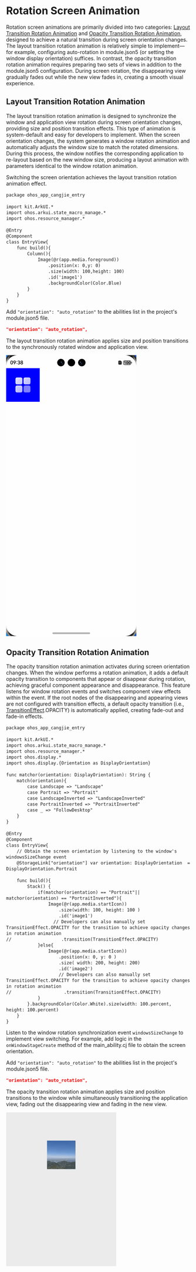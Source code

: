# Rotation Screen Animation  

Rotation screen animations are primarily divided into two categories: [Layout Transition Rotation Animation](#layout-transition-rotation-animation) and [Opacity Transition Rotation Animation](#opacity-transition-rotation-animation), designed to achieve a natural transition during screen orientation changes. The layout transition rotation animation is relatively simple to implement—for example, configuring auto-rotation in module.json5 (or setting the window display orientation) suffices. In contrast, the opacity transition rotation animation requires preparing two sets of views in addition to the module.json5 configuration. During screen rotation, the disappearing view gradually fades out while the new view fades in, creating a smooth visual experience.  

## Layout Transition Rotation Animation  

The layout transition rotation animation is designed to synchronize the window and application view rotation during screen orientation changes, providing size and position transition effects. This type of animation is system-default and easy for developers to implement. When the screen orientation changes, the system generates a window rotation animation and automatically adjusts the window size to match the rotated dimensions. During this process, the window notifies the corresponding application to re-layout based on the new window size, producing a layout animation with parameters identical to the window rotation animation.  

Switching the screen orientation achieves the layout transition rotation animation effect.  

 <!--run-->  

```cangjie  
package ohos_app_cangjie_entry  

import kit.ArkUI.*  
import ohos.arkui.state_macro_manage.*  
import ohos.resource_manager.*  

@Entry  
@Component  
class EntryView{  
    func build(){  
        Column(){  
            Image(@r(app.media.foreground))  
                .position(x: 0,y: 0)  
                .size(width: 100,height: 100)  
                .id('image1')  
                .backgroundColor(Color.Blue)  
        }  
    }  
}  
```  

Add `"orientation": "auto_rotation"` to the abilities list in the project's module.json5 file.  

```json  
"orientation": "auto_rotation",  
```  

The layout transition rotation animation applies size and position transitions to the synchronously rotated window and application view.  

![Alt text](./figures/rotation-transition1.gif)  

## Opacity Transition Rotation Animation  

The opacity transition rotation animation activates during screen orientation changes. When the window performs a rotation animation, it adds a default opacity transition to components that appear or disappear during rotation, achieving graceful component appearance and disappearance. This feature listens for window rotation events and switches component view effects within the event. If the root nodes of the disappearing and appearing views are not configured with transition effects, a default opacity transition (i.e., [TransitionEffect](../../../reference/source_en/arkui-cj/cj-animation-transition.md#class-transitioneffect).OPACITY) is automatically applied, creating fade-out and fade-in effects.  

 <!-- run -example1 -->  

```cangjie  
package ohos_app_cangjie_entry  

import kit.ArkUI.*  
import ohos.arkui.state_macro_manage.*  
import ohos.resource_manager.*  
import ohos.display.*  
import ohos.display.{Orientation as DisplayOrientation}  

func matchor(orientation: DisplayOrientation): String {  
    match(orientation){  
        case Landscape => "Landscape"  
        case Portrait => "Portrait"  
        case LandscapeInverted => "LandscapeInverted"  
        case PortraitInverted => "PortraitInverted"  
        case _ => "FollowDesktop"  
    }  
}  

@Entry  
@Component  
class EntryView{  
    // Obtain the screen orientation by listening to the window's windowsSizeChange event  
    @StorageLink["orientation"] var orientation: DisplayOrientation  = DisplayOrientation.Portrait  

    func build(){  
        Stack() {  
            if(matchor(orientation) == "Portrait"|| matchor(orientation) == "PortraitInverted"){  
                Image(@r(app.media.startIcon))  
                    .size(width: 100, height: 100 )  
                    .id('image1')  
                  // Developers can also manually set TransitionEffect.OPACITY for the transition to achieve opacity changes in rotation animation  
//                   .transition(TransitionEffect.OPACITY)  
            }else{  
                Image(@r(app.media.startIcon))  
                    .position(x: 0, y: 0 )  
                    .size( width: 200, height: 200)  
                    .id('image2')  
                    // Developers can also manually set TransitionEffect.OPACITY for the transition to achieve opacity changes in rotation animation  
//                    .transition(TransitionEffect.OPACITY)  
            }  
        }.backgroundColor(Color.White).size(width: 100.percent, height: 100.percent)  
    }  
}  
```  

Listen to the window rotation synchronization event `windowsSizeChange` to implement view switching. For example, add logic in the `onWindowStageCreate` method of the main_ability.cj file to obtain the screen orientation.  

Add `"orientation": "auto_rotation"` to the abilities list in the project's module.json5 file.  

```json  
"orientation": "auto_rotation",  
```  

The opacity transition rotation animation applies size and position transitions to the window while simultaneously transitioning the application view, fading out the disappearing view and fading in the new view.  

![rotation-opacity](figures/rotation-opacity.gif)